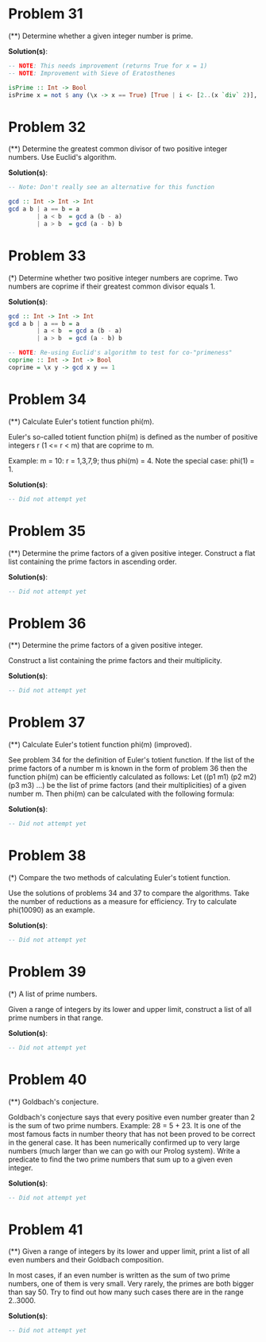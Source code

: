 # Problem 31

(**) Determine whether a given integer number is prime.

**Solution(s)**:

```haskell
-- NOTE: This needs improvement (returns True for x = 1)
-- NOTE: Improvement with Sieve of Eratosthenes

isPrime :: Int -> Bool
isPrime x = not $ any (\x -> x == True) [True | i <- [2..(x `div` 2)], x `mod` i == 0]
```

# Problem 32

(**) Determine the greatest common divisor of two positive integer numbers. Use Euclid's algorithm.

**Solution(s)**:

```haskell
-- Note: Don't really see an alternative for this function

gcd :: Int -> Int -> Int
gcd a b | a == b = a
        | a < b  = gcd a (b - a)
        | a > b  = gcd (a - b) b 
```

# Problem 33

(*) Determine whether two positive integer numbers are coprime. Two numbers are coprime if their greatest common divisor equals 1.

**Solution(s)**:

```haskell
gcd :: Int -> Int -> Int
gcd a b | a == b = a
        | a < b  = gcd a (b - a)
        | a > b  = gcd (a - b) b 

-- NOTE: Re-using Euclid's algorithm to test for co-"primeness"
coprime :: Int -> Int -> Bool
coprime = \x y -> gcd x y == 1
```

# Problem 34

(**) Calculate Euler's totient function phi(m).

Euler's so-called totient function phi(m) is defined as the number of positive integers r (1 <= r < m) that are coprime to m.

Example: m = 10: r = 1,3,7,9; thus phi(m) = 4. Note the special case: phi(1) = 1.

**Solution(s)**:

```haskell
-- Did not attempt yet
```

# Problem 35

(**) Determine the prime factors of a given positive integer. Construct a flat list containing the prime factors in ascending order.

**Solution(s)**:

```haskell
-- Did not attempt yet
```

# Problem 36

(**) Determine the prime factors of a given positive integer.

Construct a list containing the prime factors and their multiplicity.

**Solution(s)**:

```haskell
-- Did not attempt yet
```

# Problem 37

(**) Calculate Euler's totient function phi(m) (improved).

See problem 34 for the definition of Euler's totient function. If the list of the prime factors of a number m is known in the form of problem 36 then the function phi(m) can be efficiently calculated as follows: Let ((p1 m1) (p2 m2) (p3 m3) ...) be the list of prime factors (and their multiplicities) of a given number m. Then phi(m) can be calculated with the following formula:

**Solution(s)**:

```haskell
-- Did not attempt yet
```

# Problem 38

(*) Compare the two methods of calculating Euler's totient function.

Use the solutions of problems 34 and 37 to compare the algorithms. Take the number of reductions as a measure for efficiency. Try to calculate phi(10090) as an example.

**Solution(s)**:

```haskell
-- Did not attempt yet
```

# Problem 39

(*) A list of prime numbers.

Given a range of integers by its lower and upper limit, construct a list of all prime numbers in that range.

**Solution(s)**:

```haskell
-- Did not attempt yet
```

# Problem 40

(**) Goldbach's conjecture.

Goldbach's conjecture says that every positive even number greater than 2 is the sum of two prime numbers. Example: 28 = 5 + 23. It is one of the most famous facts in number theory that has not been proved to be correct in the general case. It has been numerically confirmed up to very large numbers (much larger than we can go with our Prolog system). Write a predicate to find the two prime numbers that sum up to a given even integer.

**Solution(s)**:

```haskell
-- Did not attempt yet
```

# Problem 41

(**) Given a range of integers by its lower and upper limit, print a list of all even numbers and their Goldbach composition.

In most cases, if an even number is written as the sum of two prime numbers, one of them is very small. Very rarely, the primes are both bigger than say 50. Try to find out how many such cases there are in the range 2..3000.

**Solution(s)**:

```haskell
-- Did not attempt yet
```